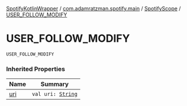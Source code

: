 [SpotifyKotlinWrapper](../../index.md) / [com.adamratzman.spotify.main](../index.md) / [SpotifyScope](index.md) / [USER_FOLLOW_MODIFY](./-u-s-e-r_-f-o-l-l-o-w_-m-o-d-i-f-y.md)

# USER_FOLLOW_MODIFY

`USER_FOLLOW_MODIFY`

### Inherited Properties

| Name | Summary |
|---|---|
| [uri](uri.md) | `val uri: `[`String`](https://kotlinlang.org/api/latest/jvm/stdlib/kotlin/-string/index.html) |
